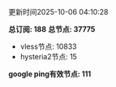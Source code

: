更新时间2025-10-06 04:10:28

**总订阅: 188**
**总节点: 37775**
- vless节点: 10833
- hysteria2节点: 15

**google ping有效节点: 111**
